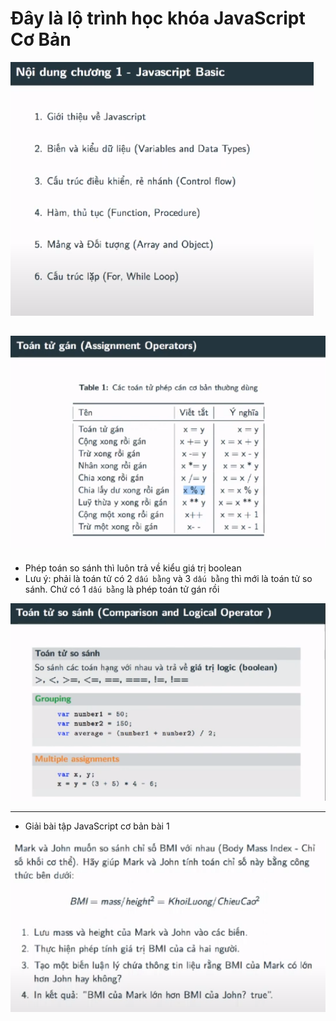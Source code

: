 # Đây là lộ trình học khóa JavaScript Cơ Bản

![Lộ trình](image-3.png)

## ![Toán tử gán](image.png)

- Phép toán so sánh thì luôn trả về kiểu giá trị boolean
- Lưu ý: phải là toán tử có 2 `dấu bằng` và 3 `dấu bằng` thì mới là toán tử so sánh. Chứ có 1 `dấu bằng` là phép toán tử gán rồi

![Toán tử so sánh](image-1.png)

---

- Giải bài tập JavaScript cơ bản bài 1

![Bài tập](image-2.png)
